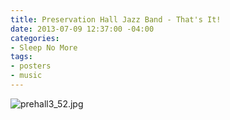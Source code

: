 ```yaml
---
title: Preservation Hall Jazz Band - That's It!
date: 2013-07-09 12:37:00 -04:00
categories:
- Sleep No More
tags:
- posters
- music
---
```


![prehall3_52.jpg](/uploads/prehall3_52.jpg)